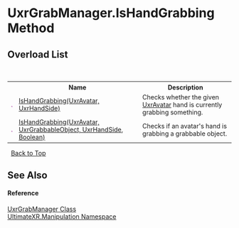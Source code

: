 # UxrGrabManager.IsHandGrabbing Method 
 


## Overload List
&nbsp;<table><tr><th></th><th>Name</th><th>Description</th></tr><tr><td>![Public method](media/pubmethod.gif "Public method")</td><td><a href="M_UltimateXR_Manipulation_UxrGrabManager_IsHandGrabbing">IsHandGrabbing(UxrAvatar, UxrHandSide)</a></td><td>
Checks whether the given <a href="T_UltimateXR_Avatar_UxrAvatar">UxrAvatar</a> hand is currently grabbing something.</td></tr><tr><td>![Public method](media/pubmethod.gif "Public method")</td><td><a href="M_UltimateXR_Manipulation_UxrGrabManager_IsHandGrabbing_1">IsHandGrabbing(UxrAvatar, UxrGrabbableObject, UxrHandSide, Boolean)</a></td><td>
Checks if an avatar's hand is grabbing a grabbable object.</td></tr></table>&nbsp;
<a href="#uxrgrabmanager.ishandgrabbing-method">Back to Top</a>

## See Also


#### Reference
<a href="T_UltimateXR_Manipulation_UxrGrabManager">UxrGrabManager Class</a><br /><a href="N_UltimateXR_Manipulation">UltimateXR.Manipulation Namespace</a><br />